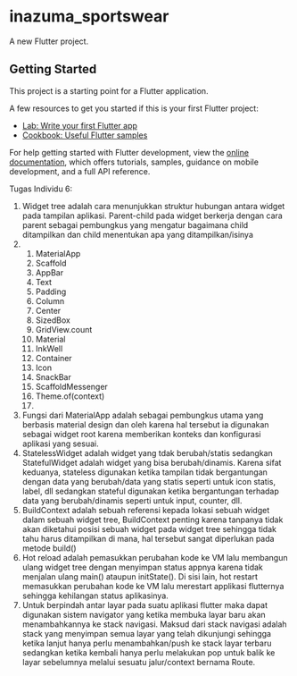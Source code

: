 # inazuma_sportswear

A new Flutter project.

## Getting Started

This project is a starting point for a Flutter application.

A few resources to get you started if this is your first Flutter project:

- [Lab: Write your first Flutter app](https://docs.flutter.dev/get-started/codelab)
- [Cookbook: Useful Flutter samples](https://docs.flutter.dev/cookbook)

For help getting started with Flutter development, view the
[online documentation](https://docs.flutter.dev/), which offers tutorials,
samples, guidance on mobile development, and a full API reference.

Tugas Individu 6:
1. Widget tree adalah cara menunjukkan struktur hubungan antara widget pada tampilan aplikasi. Parent-child pada widget berkerja dengan cara parent sebagai pembungkus yang mengatur bagaimana child ditampilkan dan child menentukan apa yang ditampilkan/isinya
2. 
   1) MaterialApp
   2) Scaffold
   3) AppBar
   4) Text
   5) Padding
   6) Column
   7) Center
   8) SizedBox
   9) GridView.count
   10) Material
   11) InkWell
   12) Container
   13) Icon
   14) SnackBar
   15) ScaffoldMessenger
   16) Theme.of(context)
   17) 
3. Fungsi dari MaterialApp adalah sebagai pembungkus utama yang berbasis material design dan oleh karena hal tersebut ia digunakan sebagai widget root karena memberikan konteks dan konfigurasi aplikasi yang sesuai.
4. StatelessWidget adalah widget yang tdak berubah/statis sedangkan StatefulWidget adalah widget yang bisa berubah/dinamis. Karena sifat keduanya, stateless digunakan ketika tampilan tidak bergantungan dengan data yang berubah/data yang statis seperti untuk icon statis, label, dll sedangkan stateful digunakan ketika bergantungan terhadap data yang berubah/dinamis seperti untuk input, counter, dll.
5. BuildContext adalah sebuah referensi kepada lokasi sebuah widget dalam sebuah widget tree, BuildContext penting karena tanpanya tidak akan diketahui posisi sebuah widget pada widget tree sehingga tidak tahu harus ditampilkan di mana, hal tersebut sangat diperlukan pada metode build()
6. Hot reload adalah pemasukkan perubahan kode ke VM lalu membangun ulang widget tree dengan menyimpan status appnya karena tidak menjalan ulang main() ataupun  initState(). Di sisi lain, hot restart memasukkan perubahan kode ke VM lalu merestart applikasi flutternya sehingga kehilangan status aplikasinya.
7. Untuk berpindah antar layar pada suatu aplikasi flutter maka dapat digunakan sistem navigator yang ketika membuka layar baru akan menambahkannya ke stack navigasi. Maksud dari stack navigasi adalah stack yang menyimpan semua layar yang telah dikunjungi sehingga ketika lanjut hanya perlu menambahkan/push ke stack layar terbaru sedangkan ketika kembali hanya perlu melakukan pop untuk balik ke layar sebelumnya melalui sesuatu jalur/context bernama Route.